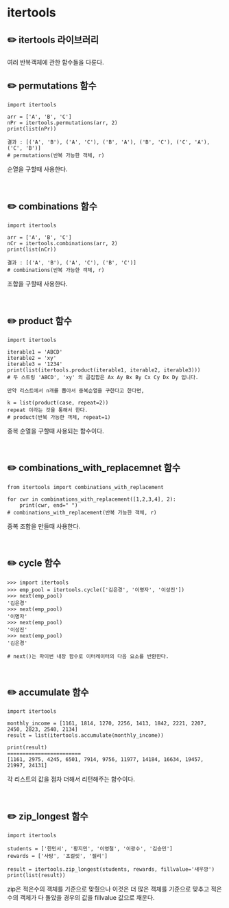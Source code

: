 # itertools

##  ✏️ itertools 라이브러리 </p>
여러 반복객체에 관한 함수들을 다룬다.


## ✏️ permutations 함수
```
import itertools

arr = ['A', 'B', 'C']
nPr = itertools.permutations(arr, 2)
print(list(nPr))

결과 : [('A', 'B'), ('A', 'C'), ('B', 'A'), ('B', 'C'), ('C', 'A'), ('C', 'B')]
# permutations(반복 가능한 객체, r)
```
순열을 구할때 사용한다. 

<br>

## ✏️ combinations 함수
```
import itertools

arr = ['A', 'B', 'C']
nCr = itertools.combinations(arr, 2)
print(list(nCr))

결과 : [('A', 'B'), ('A', 'C'), ('B', 'C')]
# combinations(반복 가능한 객체, r)

```
조합을 구할때 사용한다. 

<br>

## ✏️ product 함수
```
import itertools

iterable1 = 'ABCD'
iterable2 = 'xy'
iterable3 = '1234'
print(list(itertools.product(iterable1, iterable2, iterable3)))
# 두 스트링 'ABCD', 'xy' 의 곱집합은 Ax Ay Bx By Cx Cy Dx Dy 입니다.

만약 리스트에서 n개를 뽑아서 중복순열을 구한다고 한다면, 

k = list(product(case, repeat=2))
repeat 이라는 것을 통해서 한다.
# product(반복 가능한 객체, repeat=1)
```
중복 순열을 구할때 사용되는 함수이다.

<br>

## ✏️ combinations_with_replacemnet 함수
```
from itertools import combinations_with_replacement

for cwr in combinations_with_replacement([1,2,3,4], 2):
    print(cwr, end=" ")
# combinations_with_replacement(반복 가능한 객체, r)
```
중복 조합을 만들때 사용한다.

<br>

## ✏️ cycle 함수
```
>>> import itertools
>>> emp_pool = itertools.cycle(['김은경', '이명자', '이성진'])
>>> next(emp_pool)
'김은경'
>>> next(emp_pool)
'이명자'
>>> next(emp_pool)
'이성진'
>>> next(emp_pool)
'김은경'

# next()는 파이썬 내장 함수로 이터레이터의 다음 요소를 반환한다.
```

<br>

## ✏️ accumulate 함수 
```
import itertools

monthly_income = [1161, 1814, 1270, 2256, 1413, 1842, 2221, 2207, 2450, 2823, 2540, 2134]
result = list(itertools.accumulate(monthly_income))

print(result)
========================
[1161, 2975, 4245, 6501, 7914, 9756, 11977, 14184, 16634, 19457, 21997, 24131]
```
각 리스트의 값을 점차 더해서 리턴해주는 함수이다.

<br>

## ✏️ zip_longest 함수 
```
import itertools

students = ['한민서', '황지민', '이영철', '이광수', '김승민']
rewards = ['사탕', '초컬릿', '젤리']

result = itertools.zip_longest(students, rewards, fillvalue='새우깡')
print(list(result))
```
zip은 적은수의 객체를 기준으로 맞췄으나 이것은 더 많은 객체를 기준으로 맞추고 적은수의 객체가 다 돌았을 경우의 값을 fillvalue 값으로 채운다.


